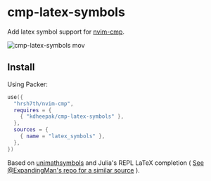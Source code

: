 # cmp-latex-symbols

Add latex symbol support for [nvim-cmp](https://github.com/hrsh7th/nvim-cmp).

![cmp-latex-symbols mov](https://user-images.githubusercontent.com/1813121/130020846-83996c11-b8a6-42a1-ac84-4b16af88a3cb.gif)

## Install

Using Packer:

```lua
use({
  "hrsh7th/nvim-cmp",
  requires = {
    { "kdheepak/cmp-latex-symbols" },
  },
  sources = {
    { name = "latex_symbols" },
  },
})
```

Based on [unimathsymbols](http://milde.users.sourceforge.net/LUCR/Math/data/unimathsymbols.txt) and Julia's REPL LaTeX completion ( [See @ExpandingMan's repo for a similar source](https://gitlab.com/ExpandingMan/cmp-latex/) ).
